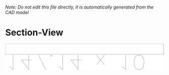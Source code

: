 ###### Note: Do not edit this file directly, it is automatically generated from the CAD model

# Section-View

![](/project.svg)

